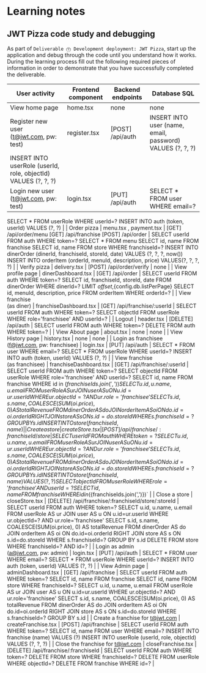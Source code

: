 # Learning notes

## JWT Pizza code study and debugging

As part of `Deliverable ⓵ Development deployment: JWT Pizza`, start up the application and debug through the code until you understand how it works. During the learning process fill out the following required pieces of information in order to demonstrate that you have successfully completed the deliverable.

| User activity                                       | Frontend component | Backend endpoints | Database SQL |
| --------------------------------------------------- | ------------------ | ----------------- | ------------ |
| View home page                                      |  home.tsx          | none              | none         |
| Register new user<br/>(t@jwt.com, pw: test)         |  register.tsx      | [POST] /api/auth  | INSERT INTO user (name, email, password) VALUES (?, ?, ?)
INSERT INTO userRole (userId, role, objectId) VALUES (?, ?, ?)             |
| Login new user<br/>(t@jwt.com, pw: test)            |  login.tsx         | [PUT] /api/auth   |  SELECT * FROM user WHERE email=?
SELECT * FROM userRole WHERE userId=?
INSERT INTO auth (token, userId) VALUES (?, ?)           |
| Order pizza                                         |   menu.tsx , payment.tsx        |      [GET] /api/order/menu
[GET] /api/franchise
[POST] /api/order             |      SELECT userId FROM auth WHERE token=?
SELECT * FROM menu
SELECT id, name FROM franchise
SELECT id, name FROM store WHERE franchiseId=?
INSERT INTO dinerOrder (dinerId, franchiseId, storeId, date) VALUES (?, ?, ?, now())
INSERT INTO orderItem (orderId, menuId, description, price) VALUES(?, ?, ?, ?)        |
| Verify pizza                                        |      delivery.tsx              |     [POST] /api/order/verify              |     none         |
| View profile page                                   |    dinerDashboard.tsx                |    [GET] /api/order               |      SELECT userId FROM auth WHERE token=?
SELECT id, franchiseId, storeId, date FROM dinerOrder WHERE dinerId=? LIMIT ${offset},${config.db.listPerPage}
SELECT id, menuId, description, price FROM orderItem WHERE orderId=?        |
| View franchise<br/>(as diner)                       |     franchiseDashboard.tsx               |    [GET] /api/franchise/:userId               |       SELECT userId FROM auth WHERE token=?
SELECT objectId FROM userRole WHERE role='franchisee' AND userId=?       |
| Logout                                              |      header.tsx              |      [DELETE] /api/auth             |     SELECT userId FROM auth WHERE token=?
DELETE FROM auth WHERE token=?         |
| View About page                                     |         about.tsx           |       none            |    none          |
| View History page                                   |      history.tsx              |      none             |    none          |
| Login as franchisee<br/>(f@jwt.com, pw: franchisee) |      login.tsx              |       [PUT] /api/auth            |     SELECT * FROM user WHERE email=?
SELECT * FROM userRole WHERE userId=?
INSERT INTO auth (token, userId) VALUES (?, ?)         |
| View franchise<br/>(as franchisee)                  |    franchiseDashboard.tsx                |    [GET] /api/franchise/:userId               |    SELECT userId FROM auth WHERE token=?
SELECT objectId FROM userRole WHERE role='franchisee' AND userId=?
SELECT id, name FROM franchise WHERE id in (${franchiseIds.join(',')})
SELECT u.id, u.name, u.email FROM userRole AS ur JOIN user AS u ON u.id=ur.userId WHERE ur.objectId=? AND ur.role='franchisee'
SELECT s.id, s.name, COALESCE(SUM(oi.price), 0) AS totalRevenue FROM dinerOrder AS do JOIN orderItem AS oi ON do.id=oi.orderId RIGHT JOIN store AS s ON s.id=do.storeId WHERE s.franchiseId=? GROUP BY s.id
INSERT INTO store (franchiseId, name)          |
| Create a store                                      |       	createStore.tsx             |      [POST] /api/franchise/:franchiseId/store             |     SELECT userId FROM auth WHERE token=?
SELECT u.id, u.name, u.email FROM userRole AS ur JOIN user AS u ON u.id=ur.userId WHERE ur.objectId=? AND ur.role='franchisee'
SELECT s.id, s.name, COALESCE(SUM(oi.price), 0) AS totalRevenue FROM dinerOrder AS do JOIN orderItem AS oi ON do.id=oi.orderId RIGHT JOIN store AS s ON s.id=do.storeId WHERE s.franchiseId=? GROUP BY s.id
INSERT INTO store (franchiseId, name) VALUES (?, ?)
SELECT objectId FROM userRole WHERE role='franchisee' AND userId=?
SELECT id, name FROM franchise WHERE id in (${franchiseIds.join(',')})`         |
| Close a store                                       |    closeStore.tsx                |      	[DELETE] /api/franchise/:franchiseId/store/:storeId             |     SELECT userId FROM auth WHERE token=?
SELECT u.id, u.name, u.email FROM userRole AS ur JOIN user AS u ON u.id=ur.userId WHERE ur.objectId=? AND ur.role='franchisee'
SELECT s.id, s.name, COALESCE(SUM(oi.price), 0) AS totalRevenue FROM dinerOrder AS do JOIN orderItem AS oi ON do.id=oi.orderId RIGHT JOIN store AS s ON s.id=do.storeId WHERE s.franchiseId=? GROUP BY s.id
DELETE FROM store WHERE franchiseId=? AND id=?         |
| Login as admin<br/>(a@jwt.com, pw: admin)           |     login.tsx               |       [PUT] /api/auth            |    SELECT * FROM user WHERE email=?
SELECT * FROM userRole WHERE userId=?
INSERT INTO auth (token, userId) VALUES (?, ?)          |
| View Admin page                                     |   adminDashboard.tsx                 |      [GET] /api/franchise             |       SELECT userId FROM auth WHERE token=?
SELECT id, name FROM franchise
SELECT id, name FROM store WHERE franchiseId=?
SELECT u.id, u.name, u.email FROM userRole AS ur JOIN user AS u ON u.id=ur.userId WHERE ur.objectId=? AND ur.role='franchisee'
SELECT s.id, s.name, COALESCE(SUM(oi.price), 0) AS totalRevenue FROM dinerOrder AS do JOIN orderItem AS oi ON do.id=oi.orderId RIGHT JOIN store AS s ON s.id=do.storeId WHERE s.franchiseId=? GROUP BY s.id       |
| Create a franchise for t@jwt.com                    |       createFranchise.tsx             |     [POST] /api/franchise              |      SELECT userId FROM auth WHERE token=?
SELECT id, name FROM user WHERE email=?
INSERT INTO franchise (name) VALUES (?)
INSERT INTO userRole (userId, role, objectId) VALUES (?, ?, ?)        |
| Close the franchise for t@jwt.com                   |     closeFranchise.tsx               |        [DELETE] /api/franchise/:franchiseId           |       SELECT userId FROM auth WHERE token=?
DELETE FROM store WHERE franchiseId=?
DELETE FROM userRole WHERE objectId=?
DELETE FROM franchise WHERE id=?       |
